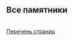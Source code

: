 <h2>Все памятники</h2>
<br>
<a href="https://aliszhuravl.github.io/vsepamyatniki/web/all.html">Перечень страниц</a>

